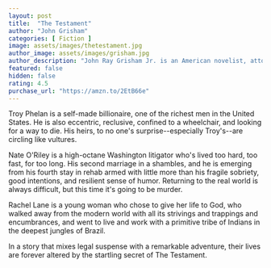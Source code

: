 ```yaml
---
layout: post
title:  "The Testament"
author: "John Grisham"
categories: [ Fiction ]
image: assets/images/thetestament.jpg
author_image: assets/images/grisham.jpg
author_description: "John Ray Grisham Jr. is an American novelist, attorney, politician, and activist, best known for his popular legal thrillers. His books have been translated into 42 languages and published worldwide."
featured: false
hidden: false
rating: 4.5
purchase_url: "https://amzn.to/2EtB66e"
---
```

Troy Phelan is a self-made billionaire, one of the richest men in the United States.  He is also eccentric, reclusive, confined to a wheelchair, and looking for a way to die.  His heirs, to no one's surprise--especially Troy's--are circling like vultures.

Nate O'Riley is a high-octane Washington litigator who's lived too hard, too fast, for too long.  His second marriage in a shambles, and he is emerging from his fourth stay in rehab armed with little more than his fragile sobriety, good intentions, and resilient sense of humor.  Returning to the real world is always difficult, but this time it's going to be murder.

Rachel Lane is a young woman who chose to give her life to God, who walked away from the modern world with all its strivings and trappings and encumbrances, and went to live and work with a primitive tribe of Indians in the deepest jungles of Brazil.

In a story that mixes legal suspense with a remarkable adventure, their lives are forever altered by the startling secret of The Testament.